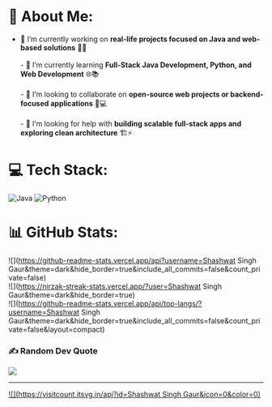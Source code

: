 # 💫 About Me:
- 🔭 I’m currently working on **real-life projects focused on Java and web-based solutions** 🚀✨  <br><br>- 🌱 I’m currently learning **Full-Stack Java Development, Python, and Web Development** 🌐📚  <br><br>- 👯 I’m looking to collaborate on **open-source web projects or backend-focused applications** 🤝💻  <br><br>- 🤝 I’m looking for help with **building scalable full-stack apps and exploring clean architecture** 🏗️⚡  


# 💻 Tech Stack:
![Java](https://img.shields.io/badge/java-%23ED8B00.svg?style=for-the-badge&logo=openjdk&logoColor=white) ![Python](https://img.shields.io/badge/python-3670A0?style=for-the-badge&logo=python&logoColor=ffdd54)
# 📊 GitHub Stats:
![](https://github-readme-stats.vercel.app/api?username=Shashwat Singh Gaur&theme=dark&hide_border=true&include_all_commits=false&count_private=false)<br/>
![](https://nirzak-streak-stats.vercel.app/?user=Shashwat Singh Gaur&theme=dark&hide_border=true)<br/>
![](https://github-readme-stats.vercel.app/api/top-langs/?username=Shashwat Singh Gaur&theme=dark&hide_border=true&include_all_commits=false&count_private=false&layout=compact)

### ✍️ Random Dev Quote
![](https://quotes-github-readme.vercel.app/api?type=horizontal&theme=radical)

---
[![](https://visitcount.itsvg.in/api?id=Shashwat Singh Gaur&icon=0&color=0)](https://visitcount.itsvg.in)

<!-- Proudly created with GPRM ( https://gprm.itsvg.in ) -->
